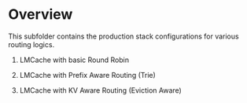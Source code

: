 # Overview

This subfolder contains the production stack configurations for various routing logics.

1. LMCache with basic Round Robin

2. LMCache with Prefix Aware Routing (Trie)

3. LMCache with KV Aware Routing (Eviction Aware)